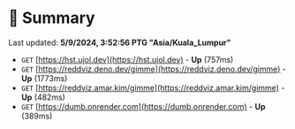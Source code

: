 # 📖 Summary
Last updated: **5/9/2024, 3:52:56 PTG "Asia/Kuala_Lumpur"**

- `GET` [https://hst.ujol.dev](https://hst.ujol.dev) - **Up** (757ms)
- `GET` [https://reddviz.deno.dev/gimme](https://reddviz.deno.dev/gimme) - **Up** (1773ms)
- `GET` [https://reddviz.amar.kim/gimme](https://reddviz.amar.kim/gimme) - **Up** (482ms)
- `GET` [https://dumb.onrender.com](https://dumb.onrender.com) - **Up** (389ms)
